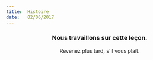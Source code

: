 ```yaml
---
title:  Histoire
date:   02/06/2017
---
```


### <center>Nous travaillons sur cette leçon.</center>
<center>Revenez plus tard, s'il vous plaît.</center>